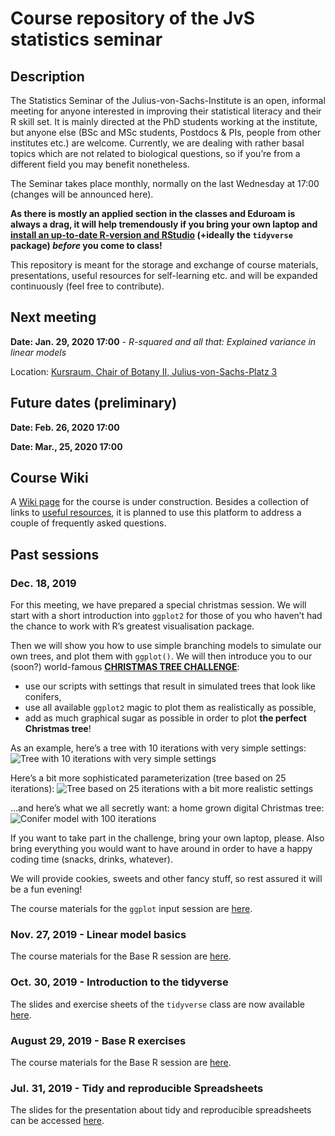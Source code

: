 Course repository of the JvS statistics seminar
================

## Description

The Statistics Seminar of the Julius-von-Sachs-Institute is an open,
informal meeting for anyone interested in improving their statistical
literacy and their R skill set. It is mainly directed at the PhD
students working at the institute, but anyone else (BSc and MSc
students, Postdocs & PIs, people from other institutes etc.) are
welcome. Currently, we are dealing with rather basal topics which are
not related to biological questions, so if you’re from a different field
you may benefit nonetheless.

The Seminar takes place monthly, normally on the last Wednesday at 17:00
(changes will be announced here).

**As there is mostly an applied section in the classes and Eduroam is
always a drag, it will help tremendously if you bring your own laptop
and [install an up-to-date R-version and
RStudio](https://rstudio-education.github.io/hopr/starting.html)
(+ideally the `tidyverse` package) *before* you come to class\!**

This repository is meant for the storage and exchange of course
materials, presentations, useful resources for self-learning etc. and
will be expanded continuously (feel free to contribute).

## Next meeting

**Date: Jan. 29, 2020 17:00** - *R-squared and all that: Explained
variance in linear models*

Location: [Kursraum, Chair of Botany II,
Julius-von-Sachs-Platz 3](https://wueaddress.uni-wuerzburg.de/search/map/99992113)

## Future dates (preliminary)

**Date: Feb. 26, 2020 17:00**

**Date: Mar., 25, 2020 17:00**

## Course Wiki

A [Wiki page](https://github.com/r-link/Julius_von_Stats/wiki) for the
course is under construction. Besides a collection of links to [useful
resources](https://github.com/r-link/Julius_von_Stats/wiki/Useful-resources),
it is planned to use this platform to address a couple of frequently
asked questions.

## Past sessions

### Dec. 18, 2019

For this meeting, we have prepared a special christmas session. We will
start with a short introduction into `ggplot2` for those of you who
haven’t had the chance to work with R’s greatest visualisation package.

Then we will show you how to use simple branching models to simulate our
own trees, and plot them with `ggplot()`. We will then introduce you to
our (soon?) world-famous [**CHRISTMAS TREE
CHALLENGE**](https://github.com/r-link/christmas_tree_challenge/):

  - use our scripts with settings that result in simulated trees that
    look like conifers,
  - use all available `ggplot2` magic to plot them as realistically as
    possible,
  - add as much graphical sugar as possible in order to plot **the
    perfect Christmas tree**\!

As an example, here’s a tree with 10 iterations with very simple
settings: ![Tree with 10 iterations with very simple
settings](figures/tree1.png)

Here’s a bit more sophisticated parameterization (tree based on 25
iterations): ![Tree based on 25 iterations with a bit more realistic
settings](figures/tree2.png)

…and here’s what we all secretly want: a home grown digital Christmas
tree: ![Conifer model with 100 iterations](figures/animation.gif)

If you want to take part in the challenge, bring your own laptop,
please. Also bring everything you would want to have around in order to
have a happy coding time (snacks, drinks, whatever).

We will provide cookies, sweets and other fancy stuff, so rest assured
it will be a fun evening\!

The course materials for the `ggplot` input session are
[here](https://github.com/r-link/Julius_von_Stats/tree/master/materials/2019-12-18%20R%20ggplot2%20intro).

### Nov. 27, 2019 - Linear model basics

The course materials for the Base R session are
[here](https://github.com/r-link/Julius_von_Stats/tree/master/materials/2019-11-27%20linear%20models).

### Oct. 30, 2019 - Introduction to the tidyverse

The slides and exercise sheets of the `tidyverse` class are now
available
[here](https://github.com/r-link/Julius_von_Stats/tree/master/materials/2019-10-30%20R%20tidyverse).

### August 29, 2019 - Base R exercises

The course materials for the Base R session are
[here](https://github.com/r-link/Julius_von_Stats/tree/master/materials/2019-08-28%20-%20base%20R%20exercises).

### Jul. 31, 2019 - Tidy and reproducible Spreadsheets

The slides for the presentation about tidy and reproducible spreadsheets
can be accessed
[here](https://github.com/r-link/Julius_von_Stats/blob/master/materials/2019-07-31%20-%20tidy%20and%20reproducible%20spreadsheets/Tidy%20and%20reproducible%20spreadsheets%20\(presentation\).pdf).
